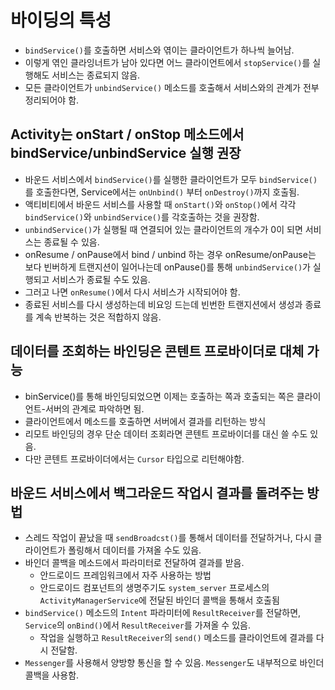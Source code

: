 # 바이딩의 특성
* `bindService()`를 호출하면 서비스와 엮이는 클라이언트가 하나씩 늘어남.
* 이렇게 엮인 클라잉너트가 남아 있다면 어느 클라이언트에서 `stopService()`를 실행해도 서비스는 종료되지 않음.
* 모든 클라이언트가 `unbindService()` 메소드를 호출해서 서비스와의 관계가 전부 정리되어야 함.

## Activity는 onStart / onStop 메소드에서 bindService/unbindService 실행 권장
* 바운드 서비스에서 `bindService()`를 실행한 클라이언트가 모두 `bindService()`를 호출한다면, Service에서는 `onUnbind()` 부터 `onDestroy()`까지 호출됨.
* 액티비티에서 바운드 서비스를 사용할 때  `onStart()`와 `onStop()`에서 각각 `bindService()`와 `unbindService()`를 각호출하는 것을 권장함.
* `unbindService()`가 실행될 때 연결되어 있는 클라이언트의 개수가 0이 되면 서비스는 종료될 수 있음.
* onResume / onPause에서 bind / unbind 하는 경우 onResume/onPause는 보다 빈버하게 트랜지션이 일어나는데 onPause()를 통해 `unbindService()`가 실행되고 서비스가 종료될 수도 있음.
* 그러고 나면 `onResume()`에서 다시 서비스가 시작되어야 함.
* 종료된 서비스를 다시 생성하는데 비요잉 드는데 빈번한 트랜지션에서 생성과 종료를 계속 반복하는 것은 적합하지 않음.

## 데이터를 조회하는 바인딩은 콘텐트 프로바이더로 대체 가능
* binService()를 통해 바인딩되었으면 이제는 호출하는 쪽과 호출되는 쪽은 클라이언트-서버의 관계로 파악하면 됨.
* 클라이언트에서 메소드를 호출하면 서버에서 결과를 리턴하는 방식
* 리모트 바인딩의 경우 단순 데이터 조회라면 콘텐트 프로바이더를 대신 쓸 수도 있음.
* 다만 콘텐트 프로바이더에서는 `Cursor` 타입으로 리턴해야함.

## 바운드 서비스에서 백그라운드 작업시 결과를 돌려주는 방법
* 스레드 작업이 끝났을 때 `sendBroadcst()`를 통해서 데이터를 전달하거나, 다시 클라이언트가 폴링해서 데이터를 가져올 수도 있음.
* 바인더 콜백을 메소드에서 파라미터로 전달하여 결과를 받음.
  * 안드로이드 프레임워크에서 자주 사용하는 방법
  * 안드로이드 컴포넌트의 생명주기도 `system_server` 프로세스의 `ActivityManagerService`에 전달된 바인더 콜백을 통해서 호출됨
* `bindService()` 메소드의 `Intent` 파라미터에 `ResultReceiver`를 전달하면, `Service`의 `onBind()`에서  `ResultReceiver`를 가져올 수 있음.
  * 작업을 실행하고 `ResultReceiver`의 `send()` 메소드를 클라이언트에 결과를 다시 전달함.
* `Messenger`를 사용해서 양방향 통신을 할 수 있음. `Messenger`도 내부적으로 바인더 콜백을 사용함.